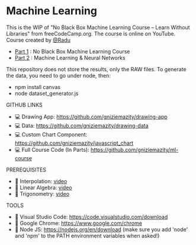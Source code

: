 # Machine Learning

This is the WIP of "No Black Box Machine Learning Course – Learn Without Libraries" from freeCodeCamp.org. The course is online on YouTube. Course created by [@Radu](https://www.youtube.com/channel/UC3XGlNq8O5hZlZBJlSFB4jg)
* [Part 1](https://www.youtube.com/watch?v=vDDjtwQDw2k) : No Black Box Machine Learning Course
* [Part 2](https://www.youtube.com/watch?v=3wwiOSxDAmg) : Machine Learning & Neural Networks


This repository does not store the results, only the RAW files. To generate the data, you need to go under node, then:
* npm install canvas
* node dataset_generator.js


GITHUB LINKS
* 💻 Drawing App: https://github.com/gniziemazity/drawing-app
* 💻 Data: https://github.com/gniziemazity/drawing-data
* 💻 Custom Chart Component: https://github.com/gniziemazity/javascript_chart
* 💻 Full Course Code (In Parts): https://github.com/gniziemazity/ml-course

PREREQUISITES
* 🎥 Interpolation:   [video](https://www.youtube.com/watch?v=J_puRs40GhM&t=0s)
* 🎥 Linear Algebra:   [video](https://www.youtube.com/watch?v=nzyOCd9FcCA)
* 🎥 Trigonometry:   [video](https://www.youtube.com/watch?v=xK3vKWMFVgw)

TOOLS
* 🔧 Visual Studio Code: https://code.visualstudio.com/download
* 🔧 Google Chrome: https://www.google.com/chrome
* 🔧 Node JS: https://nodejs.org/en/download (make sure you add 'node' and 'npm' to the PATH environment variables when asked!)

